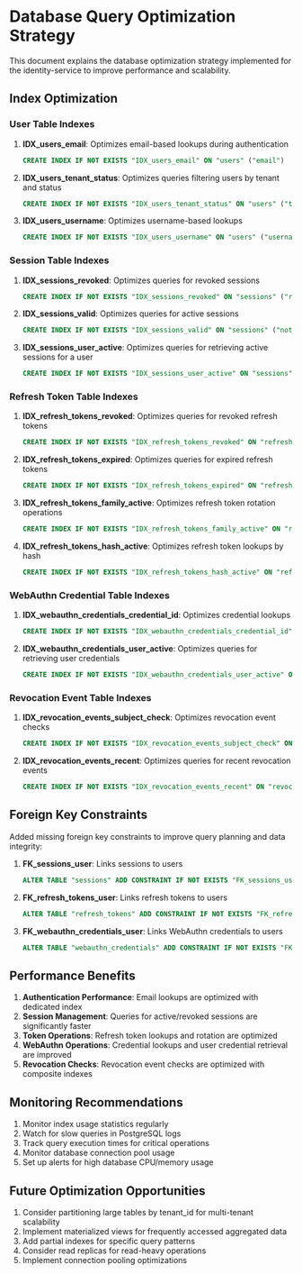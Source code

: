 # Database Query Optimization Strategy

This document explains the database optimization strategy implemented for the identity-service to improve performance and scalability.

## Index Optimization

### User Table Indexes

1. **IDX_users_email**: Optimizes email-based lookups during authentication
   ```sql
   CREATE INDEX IF NOT EXISTS "IDX_users_email" ON "users" ("email")
   ```

2. **IDX_users_tenant_status**: Optimizes queries filtering users by tenant and status
   ```sql
   CREATE INDEX IF NOT EXISTS "IDX_users_tenant_status" ON "users" ("tenant_id", "status")
   ```

3. **IDX_users_username**: Optimizes username-based lookups
   ```sql
   CREATE INDEX IF NOT EXISTS "IDX_users_username" ON "users" ("username")
   ```

### Session Table Indexes

1. **IDX_sessions_revoked**: Optimizes queries for revoked sessions
   ```sql
   CREATE INDEX IF NOT EXISTS "IDX_sessions_revoked" ON "sessions" ("revoked_at") WHERE "revoked_at" IS NOT NULL
   ```

2. **IDX_sessions_valid**: Optimizes queries for active sessions
   ```sql
   CREATE INDEX IF NOT EXISTS "IDX_sessions_valid" ON "sessions" ("not_after") WHERE "revoked_at" IS NULL
   ```

3. **IDX_sessions_user_active**: Optimizes queries for retrieving active sessions for a user
   ```sql
   CREATE INDEX IF NOT EXISTS "IDX_sessions_user_active" ON "sessions" ("user_id", "not_after") WHERE "revoked_at" IS NULL
   ```

### Refresh Token Table Indexes

1. **IDX_refresh_tokens_revoked**: Optimizes queries for revoked refresh tokens
   ```sql
   CREATE INDEX IF NOT EXISTS "IDX_refresh_tokens_revoked" ON "refresh_tokens" ("revoked") WHERE "revoked" = true
   ```

2. **IDX_refresh_tokens_expired**: Optimizes queries for expired refresh tokens
   ```sql
   CREATE INDEX IF NOT EXISTS "IDX_refresh_tokens_expired" ON "refresh_tokens" ("expires_at") WHERE "revoked" = false
   ```

3. **IDX_refresh_tokens_family_active**: Optimizes refresh token rotation operations
   ```sql
   CREATE INDEX IF NOT EXISTS "IDX_refresh_tokens_family_active" ON "refresh_tokens" ("family_id", "expires_at") WHERE "revoked" = false
   ```

4. **IDX_refresh_tokens_hash_active**: Optimizes refresh token lookups by hash
   ```sql
   CREATE INDEX IF NOT EXISTS "IDX_refresh_tokens_hash_active" ON "refresh_tokens" ("token_hash") WHERE "revoked" = false
   ```

### WebAuthn Credential Table Indexes

1. **IDX_webauthn_credentials_credential_id**: Optimizes credential lookups
   ```sql
   CREATE INDEX IF NOT EXISTS "IDX_webauthn_credentials_credential_id" ON "webauthn_credentials" ("credential_id")
   ```

2. **IDX_webauthn_credentials_user_active**: Optimizes queries for retrieving user credentials
   ```sql
   CREATE INDEX IF NOT EXISTS "IDX_webauthn_credentials_user_active" ON "webauthn_credentials" ("user_id", "created_at")
   ```

### Revocation Event Table Indexes

1. **IDX_revocation_events_subject_check**: Optimizes revocation event checks
   ```sql
   CREATE INDEX IF NOT EXISTS "IDX_revocation_events_subject_check" ON "revocation_events" ("subject", "tenant_id", "not_before")
   ```

2. **IDX_revocation_events_recent**: Optimizes queries for recent revocation events
   ```sql
   CREATE INDEX IF NOT EXISTS "IDX_revocation_events_recent" ON "revocation_events" ("created_at" DESC)
   ```

## Foreign Key Constraints

Added missing foreign key constraints to improve query planning and data integrity:

1. **FK_sessions_user**: Links sessions to users
   ```sql
   ALTER TABLE "sessions" ADD CONSTRAINT IF NOT EXISTS "FK_sessions_user" FOREIGN KEY ("user_id") REFERENCES "users"("id") ON DELETE CASCADE
   ```

2. **FK_refresh_tokens_user**: Links refresh tokens to users
   ```sql
   ALTER TABLE "refresh_tokens" ADD CONSTRAINT IF NOT EXISTS "FK_refresh_tokens_user" FOREIGN KEY ("user_id") REFERENCES "users"("id") ON DELETE CASCADE
   ```

3. **FK_webauthn_credentials_user**: Links WebAuthn credentials to users
   ```sql
   ALTER TABLE "webauthn_credentials" ADD CONSTRAINT IF NOT EXISTS "FK_webauthn_credentials_user" FOREIGN KEY ("user_id") REFERENCES "users"("id") ON DELETE CASCADE
   ```

## Performance Benefits

1. **Authentication Performance**: Email lookups are optimized with dedicated index
2. **Session Management**: Queries for active/revoked sessions are significantly faster
3. **Token Operations**: Refresh token lookups and rotation are optimized
4. **WebAuthn Operations**: Credential lookups and user credential retrieval are improved
5. **Revocation Checks**: Revocation event checks are optimized with composite indexes

## Monitoring Recommendations

1. Monitor index usage statistics regularly
2. Watch for slow queries in PostgreSQL logs
3. Track query execution times for critical operations
4. Monitor database connection pool usage
5. Set up alerts for high database CPU/memory usage

## Future Optimization Opportunities

1. Consider partitioning large tables by tenant_id for multi-tenant scalability
2. Implement materialized views for frequently accessed aggregated data
3. Add partial indexes for specific query patterns
4. Consider read replicas for read-heavy operations
5. Implement connection pooling optimizations